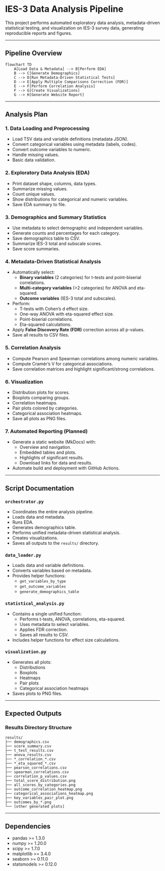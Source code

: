 # IES-3 Data Analysis Pipeline

This project performs automated exploratory data analysis, metadata-driven statistical testing, and visualization on IES-3 survey data, generating reproducible reports and figures.

---

## Pipeline Overview

```mermaid
flowchart TD
    A[Load Data & Metadata] --> B[Perform EDA]
    B --> C[Generate Demographics]
    C --> D[Run Metadata-Driven Statistical Tests]
    D --> E[Apply Multiple Comparisons Correction (FDR)]
    E --> F[Perform Correlation Analysis]
    F --> G[Create Visualizations]
    G --> H[Generate Website Report]
```

---

## Analysis Plan

### 1. Data Loading and Preprocessing
- Load TSV data and variable definitions (metadata JSON).
- Convert categorical variables using metadata (labels, codes).
- Convert outcome variables to numeric.
- Handle missing values.
- Basic data validation.

### 2. Exploratory Data Analysis (EDA)
- Print dataset shape, columns, data types.
- Summarize missing values.
- Count unique values.
- Show distributions for categorical and numeric variables.
- Save EDA summary to file.

### 3. Demographics and Summary Statistics
- Use metadata to select demographic and independent variables.
- Generate counts and percentages for each category.
- Save demographics table to CSV.
- Summarize IES-3 total and subscale scores.
- Save score summaries.

### 4. Metadata-Driven Statistical Analysis
- Automatically select:
  - **Binary variables** (2 categories) for t-tests and point-biserial correlations.
  - **Multi-category variables** (>2 categories) for ANOVA and eta-squared.
  - **Outcome variables** (IES-3 total and subscales).
- Perform:
  - T-tests with Cohen’s d effect size.
  - One-way ANOVA with eta-squared effect size.
  - Point-biserial correlations.
  - Eta-squared calculations.
- Apply **False Discovery Rate (FDR)** correction across all p-values.
- Save all results to CSV files.

### 5. Correlation Analysis
- Compute Pearson and Spearman correlations among numeric variables.
- Compute Cramér’s V for categorical associations.
- Save correlation matrices and highlight significant/strong correlations.

### 6. Visualization
- Distribution plots for scores.
- Boxplots comparing groups.
- Correlation heatmaps.
- Pair plots colored by categories.
- Categorical association heatmaps.
- Save all plots as PNG files.

### 7. Automated Reporting (Planned)
- Generate a static website (MkDocs) with:
  - Overview and navigation.
  - Embedded tables and plots.
  - Highlights of significant results.
  - Download links for data and results.
- Automate build and deployment with GitHub Actions.

---

## Script Documentation

### `orchestrator.py`
- Coordinates the entire analysis pipeline.
- Loads data and metadata.
- Runs EDA.
- Generates demographics table.
- Performs unified metadata-driven statistical analysis.
- Creates visualizations.
- Saves all outputs to the `results/` directory.

### `data_loader.py`
- Loads data and variable definitions.
- Converts variables based on metadata.
- Provides helper functions:
  - `get_variables_by_type`
  - `get_outcome_variables`
  - `generate_demographics_table`

### `statistical_analysis.py`
- Contains a single unified function:
  - Performs t-tests, ANOVA, correlations, eta-squared.
  - Uses metadata to select variables.
  - Applies FDR correction.
  - Saves all results to CSV.
- Includes helper functions for effect size calculations.

### `visualization.py`
- Generates all plots:
  - Distributions
  - Boxplots
  - Heatmaps
  - Pair plots
  - Categorical association heatmaps
- Saves plots to PNG files.

---

## Expected Outputs

### Results Directory Structure
```
results/
├── demographics.csv
├── score_summary.csv
├── t_test_results.csv
├── anova_results.csv
├── *_correlation_*.csv
├── *_eta_squared_*.csv
├── pearson_correlations.csv
├── spearman_correlations.csv
├── correlation_p_values.csv
├── total_score_distribution.png
├── all_scores_by_categories.png
├── outcome_correlation_heatmap.png
├── categorical_associations_heatmap.png
├── key_variables_pair_plot.png
├── outcomes_by_*.png
└── [other generated plots]
```

---

## Dependencies

- pandas >= 1.3.0
- numpy >= 1.20.0
- scipy >= 1.7.0
- matplotlib >= 3.4.0
- seaborn >= 0.11.0
- statsmodels >= 0.12.0